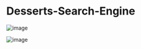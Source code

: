 # Desserts-Search-Engine

![image](https://github.com/latheesh-mohan/Desserts-Search-Engine/assets/159213202/e1b67f49-8807-4f0f-945e-d69da5bdaa58)

![image](https://github.com/latheesh-mohan/Desserts-Search-Engine/assets/159213202/7e46cd60-627d-46c0-bb2d-1e513c447e93)
